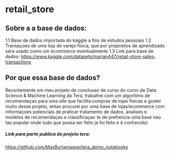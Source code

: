 # retail_store

## Sobre a a base de dados:

1.1 Base de dados importada do kaggle a fins de estudos pessoais
1.2 Transaçoes de uma loja de varejo fisica, que por propositos de aprendizado sera usado como um ecommerce eventualmente
1.3 Link para base de dados: https://www.kaggle.com/datasets/marian447/retail-store-sales-transactions

## Por que essa base de dados?

Recentemente em meu projeto de conclusao de curso do curso de Data Science & Machine Learning da Tera, trabalhei com um algoritimo de recomendaçao para uma site que facilita compras de lojas fisicas e gostei muito desse projeto, entao procurei por uma base de lojas/ecommerce com informaçoes potenciais de praticar tratamento de dados, analises e modelos de recomendaçao e classificaçao (e de prefrencia uma base nao tao popular onde tudo que possa ser feito ja foi feito e é conhecido)


##### Link para parte publica do projeto tera: 
https://github.com/MaxBurlamaque/tera_demo_notebooks
